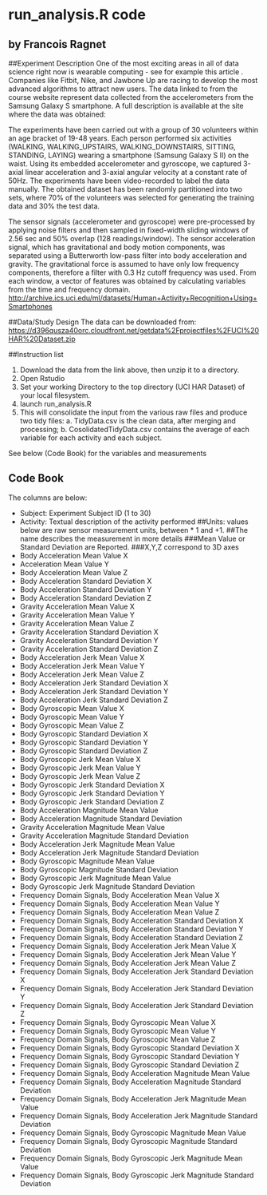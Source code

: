 # run_analysis.R code
## by Francois Ragnet

##Experiment Description
One of the most exciting areas in all of data science right now is wearable computing - see for example this article . Companies like Fitbit, Nike, and Jawbone Up are racing to develop the most advanced algorithms to attract new users. The data linked to from the course website represent data collected from the accelerometers from the Samsung Galaxy S smartphone. A full description is available at the site where the data was obtained:

The experiments have been carried out with a group of 30 volunteers within an age bracket of 19-48 years. Each person performed six activities (WALKING, WALKING_UPSTAIRS, WALKING_DOWNSTAIRS, SITTING, STANDING, LAYING) wearing a smartphone (Samsung Galaxy S II) on the waist. Using its embedded accelerometer and gyroscope, we captured 3-axial linear acceleration and 3-axial angular velocity at a constant rate of 50Hz. The experiments have been video-recorded to label the data manually. The obtained dataset has been randomly partitioned into two sets, where 70% of the volunteers was selected for generating the training data and 30% the test data.

The sensor signals (accelerometer and gyroscope) were pre-processed by applying noise filters and then sampled in fixed-width sliding windows of 2.56 sec and 50% overlap (128 readings/window). The sensor acceleration signal, which has gravitational and body motion components, was separated using a Butterworth low-pass filter into body acceleration and gravity. The gravitational force is assumed to have only low frequency components, therefore a filter with 0.3 Hz cutoff frequency was used. From each window, a vector of features was obtained by calculating variables from the time and frequency domain. 
http://archive.ics.uci.edu/ml/datasets/Human+Activity+Recognition+Using+Smartphones 

##Data/Study Design
The data can be downloaded from:
https://d396qusza40orc.cloudfront.net/getdata%2Fprojectfiles%2FUCI%20HAR%20Dataset.zip 

##Instruction list
1. Download the data from the link above, then unzip it to a directory.
2. Open Rstudio
3. Set your working Directory to the top directory (UCI HAR Dataset) of your local filesystem.
4. launch run_analysis.R
5. This will consolidate the input from the various raw files and produce two tidy files:
	a. TidyData.csv is the clean data, after merging and processing;
	b. CosolidatedTidyData.csv contains  the average of each variable for each activity and each subject.
	
See below (Code Book) for the variables and measurements

## Code Book
The columns are below:
* Subject: Experiment Subject ID (1 to 30)
* Activity: Textual description of the activity performed
##Units: values below are raw sensor measurement units, between * 1 and +1. 
##The name describes the measurement in more details
###Mean Value or Standard Deviation are Reported.
###X,Y,Z correspond to  3D axes
* Body Acceleration Mean Value X
* Acceleration Mean Value Y	
* Body Acceleration Mean Value Z
* Body Acceleration Standard Deviation X
* Body Acceleration Standard Deviation Y
* Body Acceleration Standard Deviation Z
* Gravity Acceleration Mean Value X
* Gravity Acceleration Mean Value Y
* Gravity Acceleration Mean Value Z
* Gravity Acceleration Standard Deviation X
* Gravity Acceleration Standard Deviation Y
* Gravity Acceleration Standard Deviation Z
* Body Acceleration Jerk Mean Value X
* Body Acceleration Jerk Mean Value Y
* Body Acceleration Jerk Mean Value Z
* Body Acceleration Jerk Standard Deviation X
* Body Acceleration Jerk Standard Deviation Y
* Body Acceleration Jerk Standard Deviation Z
* Body Gyroscopic Mean Value X
* Body Gyroscopic Mean Value Y	
* Body Gyroscopic Mean Value Z
* Body Gyroscopic Standard Deviation X	
* Body Gyroscopic Standard Deviation Y
* Body Gyroscopic Standard Deviation Z
* Body Gyroscopic Jerk Mean Value X
* Body Gyroscopic Jerk Mean Value Y
* Body Gyroscopic Jerk Mean Value Z
* Body Gyroscopic Jerk Standard Deviation X
* Body Gyroscopic Jerk Standard Deviation Y
* Body Gyroscopic Jerk Standard Deviation Z
* Body Acceleration Magnitude Mean Value 
* Body Acceleration Magnitude Standard Deviation 
* Gravity Acceleration Magnitude Mean Value 
* Gravity Acceleration Magnitude Standard Deviation
* Body Acceleration Jerk Magnitude Mean Value
* Body Acceleration Jerk Magnitude Standard Deviation
* Body Gyroscopic Magnitude Mean Value
* Body Gyroscopic Magnitude Standard Deviation 
* Body Gyroscopic Jerk Magnitude Mean Value 	
* Body Gyroscopic Jerk Magnitude Standard Deviation 	
* Frequency Domain Signals,  Body Acceleration Mean Value X	
* Frequency Domain Signals,  Body Acceleration Mean Value Y	
* Frequency Domain Signals,  Body Acceleration Mean Value Z	
* Frequency Domain Signals,  Body Acceleration Standard Deviation X	
* Frequency Domain Signals,  Body Acceleration Standard Deviation Y	
* Frequency Domain Signals,  Body Acceleration Standard Deviation Z	
* Frequency Domain Signals,  Body Acceleration Jerk Mean Value X	
* Frequency Domain Signals,  Body Acceleration Jerk Mean Value Y	
* Frequency Domain Signals,  Body Acceleration Jerk Mean Value Z	
* Frequency Domain Signals,  Body Acceleration Jerk Standard Deviation X	
* Frequency Domain Signals,  Body Acceleration Jerk Standard Deviation Y	
* Frequency Domain Signals,  Body Acceleration Jerk Standard Deviation Z	
* Frequency Domain Signals,  Body Gyroscopic Mean Value X	
* Frequency Domain Signals,  Body Gyroscopic Mean Value Y	
* Frequency Domain Signals,  Body Gyroscopic Mean Value Z	
* Frequency Domain Signals,  Body Gyroscopic Standard Deviation X	
* Frequency Domain Signals,  Body Gyroscopic Standard Deviation Y	
* Frequency Domain Signals,  Body Gyroscopic Standard Deviation Z	
* Frequency Domain Signals,  Body Acceleration Magnitude Mean Value 	
* Frequency Domain Signals,  Body Acceleration Magnitude Standard Deviation 	
* Frequency Domain Signals,   Body Acceleration Jerk Magnitude Mean Value 	
* Frequency Domain Signals,   Body Acceleration Jerk Magnitude Standard Deviation 	
* Frequency Domain Signals,   Body Gyroscopic Magnitude Mean Value 	
* Frequency Domain Signals,   Body Gyroscopic Magnitude Standard Deviation 	
* Frequency Domain Signals,   Body Gyroscopic Jerk Magnitude Mean Value 	
* Frequency Domain Signals,   Body Gyroscopic Jerk Magnitude Standard Deviation 

### 